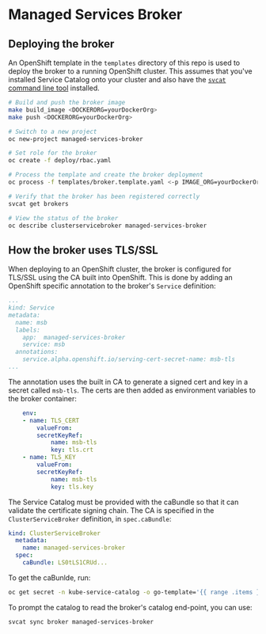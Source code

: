 # Managed Services Broker

## Deploying the broker

An OpenShift template in the `templates` directory of this repo is used to deploy the broker to a running OpenShift cluster. This assumes that you've installed Service Catalog onto your cluster and also have the [`svcat` command line tool](https://github.com/kubernetes-incubator/service-catalog/blob/master/docs/install.md) installed.

```sh
# Build and push the broker image
make build_image <DOCKERORG=yourDockerOrg>
make push <DOCKERORG=yourDockerOrg>

# Switch to a new project
oc new-project managed-services-broker

# Set role for the broker
oc create -f deploy/rbac.yaml

# Process the template and create the broker deployment
oc process -f templates/broker.template.yaml <-p IMAGE_ORG=yourDockerOrg> | oc create -f -

# Verify that the broker has been registered correctly
svcat get brokers

# View the status of the broker
oc describe clusterservicebroker managed-services-broker
```

## How the broker uses TLS/SSL

When deploying to an OpenShift cluster, the broker is configured for TLS/SSL using the CA built into OpenShift. 
This is done by adding an OpenShift specific annotation to the broker's `Service` definition: 

```yaml
...
kind: Service
metadata:
  name: msb
  labels:
    app:  managed-services-broker
    service: msb
  annotations:
    service.alpha.openshift.io/serving-cert-secret-name: msb-tls
...
```

The annotation uses the built in CA to generate a signed cert and key in a secret called `msb-tls`. The certs are then added as environment variables to the broker container:

```yaml
    env:
    - name: TLS_CERT
        valueFrom:
        secretKeyRef:
            name: msb-tls
            key: tls.crt
    - name: TLS_KEY
        valueFrom:
        secretKeyRef:
            name: msb-tls
            key: tls.key
```

The Service Catalog must be provided with the caBundle so that it can validate the certificate signing chain. 
The CA is specified in the `ClusterServiceBroker` definition, in `spec.caBundle`:

```yaml
kind: ClusterServiceBroker
  metadata:
    name: managed-services-broker
  spec:
    caBundle: LS0tLS1CRUd...
```

To get the caBunlde, run:
```sh
oc get secret -n kube-service-catalog -o go-template='{{ range .items }}{{ if eq .type "kubernetes.io/service-account-token" }}{{ index .data "service-ca.crt" }}{{end}}{{"\n"}}{{end}}' | tail -n1
```

To prompt the catalog to read the broker's catalog end-point, you can use:
```
svcat sync broker managed-services-broker
```